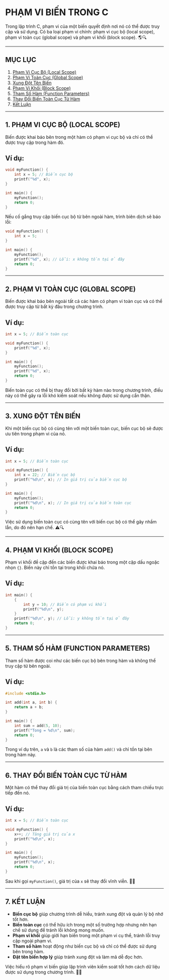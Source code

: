 # PHẠM VI BIẾN TRONG C 

Trong lập trình C, phạm vi của một biến quyết định nơi nó có thể được truy cập và sử dụng. Có ba loại phạm vi chính: phạm vi cục bộ (local scope), phạm vi toàn cục (global scope) và phạm vi khối (block scope). 🌎🔍

---

## MỤC LỤC

1. [Phạm Vi Cục Bộ (Local Scope)](#1-phạm-vi-cục-bộ-local-scope)
2. [Phạm Vi Toàn Cục (Global Scope)](#2-phạm-vi-toàn-cục-global-scope)
3. [Xung Đột Tên Biến](#3-xung-đột-tên-biến)
4. [Phạm Vi Khối (Block Scope)](#4-phạm-vi-khối-block-scope)
5. [Tham Số Hàm (Function Parameters)](#5-tham-số-hàm-function-parameters)
6. [Thay Đổi Biến Toàn Cục Từ Hàm](#6-thay-đổi-biến-toàn-cục-từ-hàm)
7. [Kết Luận](#7-kết-luận)

---

## 1. PHẠM VI CỤC BỘ (LOCAL SCOPE)

Biến được khai báo bên trong một hàm có phạm vi cục bộ và chỉ có thể được truy cập trong hàm đó.

## Ví dụ:

```c
void myFunction() {
    int x = 5; // Biến cục bộ
    printf("%d", x);
}

int main() {
    myFunction();
    return 0;
}
```

Nếu cố gắng truy cập biến cục bộ từ bên ngoài hàm, trình biên dịch sẽ báo lỗi:

```c
void myFunction() {
    int x = 5;
}

int main() {
    myFunction();
    printf("%d", x); // Lỗi: x không tồn tại ở đây
    return 0;
}
```

---

## 2. PHẠM VI TOÀN CỤC (GLOBAL SCOPE)

Biến được khai báo bên ngoài tất cả các hàm có phạm vi toàn cục và có thể được truy cập từ bất kỳ đâu trong chương trình.

## Ví dụ:

```c
int x = 5; // Biến toàn cục

void myFunction() {
    printf("%d", x);
}

int main() {
    myFunction();
    printf("%d", x);
    return 0;
}
```

Biến toàn cục có thể bị thay đổi bởi bất kỳ hàm nào trong chương trình, điều này có thể gây ra lỗi khó kiểm soát nếu không được sử dụng cẩn thận.

---

## 3. XUNG ĐỘT TÊN BIẾN

Khi một biến cục bộ có cùng tên với một biến toàn cục, biến cục bộ sẽ được ưu tiên trong phạm vi của nó.

## Ví dụ:

```c
int x = 5; // Biến toàn cục

void myFunction() {
    int x = 22; // Biến cục bộ
    printf("%d\n", x); // In giá trị của biến cục bộ
}

int main() {
    myFunction();
    printf("%d\n", x); // In giá trị của biến toàn cục
    return 0;
}
```

Việc sử dụng biến toàn cục có cùng tên với biến cục bộ có thể gây nhầm lẫn, do đó nên hạn chế. ⚠️🔍

---

## 4. PHẠM VI KHỐI (BLOCK SCOPE)

Phạm vi khối đề cập đến các biến được khai báo trong một cặp dấu ngoặc nhọn `{}`. Biến này chỉ tồn tại trong khối chứa nó.

## Ví dụ:

```c
int main() {
    {
        int y = 10; // Biến có phạm vi khối
        printf("%d\n", y);
    }
    printf("%d\n", y); // Lỗi: y không tồn tại ở đây
    return 0;
}
```

---

## 5. THAM SỐ HÀM (FUNCTION PARAMETERS)

Tham số hàm được coi như các biến cục bộ bên trong hàm và không thể truy cập từ bên ngoài.

## Ví dụ:

```c
#include <stdio.h>

int add(int a, int b) {
    return a + b;
}

int main() {
    int sum = add(5, 10);
    printf("Tong = %d\n", sum);
    return 0;
}
```

Trong ví dụ trên, `a` và `b` là các tham số của hàm `add()` và chỉ tồn tại bên trong hàm này.

---

## 6. THAY ĐỔI BIẾN TOÀN CỤC TỪ HÀM

Một hàm có thể thay đổi giá trị của biến toàn cục bằng cách tham chiếu trực tiếp đến nó.

## Ví dụ:

```c
int x = 5; // Biến toàn cục

void myFunction() {
    x++; // Tăng giá trị của x
    printf("%d\n", x);
}

int main() {
    myFunction();
    printf("%d\n", x);
    return 0;
}
```

Sau khi gọi `myFunction()`, giá trị của `x` sẽ thay đổi vĩnh viễn. 🔄💡

---

## 7. KẾT LUẬN

- **Biến cục bộ** giúp chương trình dễ hiểu, tránh xung đột và quản lý bộ nhớ tốt hơn.
- **Biến toàn cục** có thể hữu ích trong một số trường hợp nhưng nên hạn chế sử dụng để tránh lỗi không mong muốn.
- **Phạm vi khối** giúp giới hạn biến trong một phạm vi cụ thể, tránh lỗi truy cập ngoài phạm vi.
- **Tham số hàm** hoạt động như biến cục bộ và chỉ có thể được sử dụng bên trong hàm.
- **Đặt tên biến hợp lý** giúp tránh xung đột và làm mã dễ đọc hơn.

Việc hiểu rõ phạm vi biến giúp lập trình viên kiểm soát tốt hơn cách dữ liệu được sử dụng trong chương trình. 🎯📌